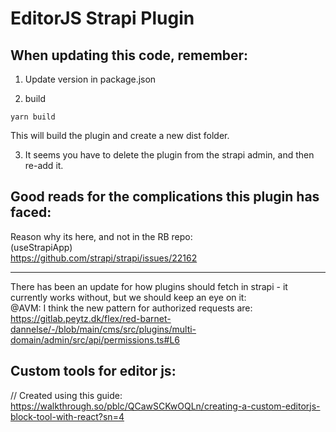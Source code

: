 # EditorJS Strapi Plugin

## When updating this code, remember:

1. Update version in package.json

2. build

```
yarn build
```

This will build the plugin and create a new dist folder.

3. It seems you have to delete the plugin from the strapi admin, and then re-add it.

## Good reads for the complications this plugin has faced:

Reason why its here, and not in the RB repo:  
(useStrapiApp)  
https://github.com/strapi/strapi/issues/22162

---

There has been an update for how plugins should fetch in strapi - it currently works without, but we should keep an eye on it:  
@AVM: I think the new pattern for authorized requests are:  
https://gitlab.peytz.dk/flex/red-barnet-dannelse/-/blob/main/cms/src/plugins/multi-domain/admin/src/api/permissions.ts#L6

## Custom tools for editor js:

// Created using this guide:
https://walkthrough.so/pblc/QCawSCKwOQLn/creating-a-custom-editorjs-block-tool-with-react?sn=4
